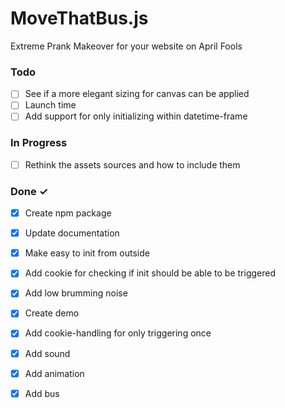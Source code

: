 # MoveThatBus.js

Extreme Prank Makeover for your website on April Fools

### Todo

- [ ] See if a more elegant sizing for canvas can be applied  
- [ ] Launch time  
- [ ] Add support for only initializing within datetime-frame  

### In Progress

- [ ] Rethink the assets sources and how to include them  

### Done ✓

- [x] Create npm package  
- [x] Update documentation  
- [x] Make easy to init from outside  
- [x] Add cookie for checking if init should be able to be triggered  
- [x] Add low brumming noise  
- [x] Create demo  
- [x] Add cookie-handling for only triggering once  
- [x] Add sound  
- [x] Add animation  
- [x] Add bus  

